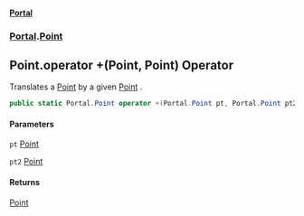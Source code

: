 #### [Portal](index.md 'index')
### [Portal](Portal.md 'Portal').[Point](Point.md 'Portal.Point')

## Point.operator +(Point, Point) Operator

Translates a [Point](Point.md 'Portal.Point') by a given [Point](Point.md 'Portal.Point') .

```csharp
public static Portal.Point operator +(Portal.Point pt, Portal.Point pt2);
```
#### Parameters

<a name='Portal.Point.op_Addition(Portal.Point,Portal.Point).pt'></a>

`pt` [Point](Point.md 'Portal.Point')

<a name='Portal.Point.op_Addition(Portal.Point,Portal.Point).pt2'></a>

`pt2` [Point](Point.md 'Portal.Point')

#### Returns
[Point](Point.md 'Portal.Point')
